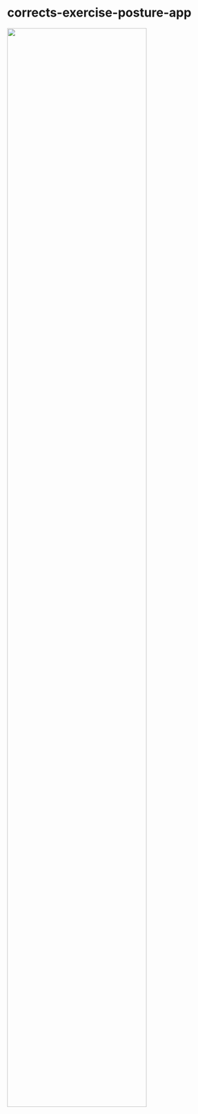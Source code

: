 # corrects-exercise-posture-app

<img width="80%" src="[https://user-images.githubusercontent.com/16822641/109461495-913fc480-7aa5-11eb-9d0e-aff762669f98.gif](https://github.com/hswek/corrects-exercise-posture-app/blob/main/VideoEditor_20230509_022034.gif)"/>
